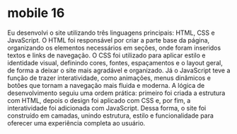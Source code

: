 # mobile 16
Eu desenvolvi o site utilizando três linguagens principais: HTML, CSS e JavaScript. O HTML foi responsável por criar a parte base da página, organizando os elementos necessários em seções, onde foram inseridos textos e links de navegação. O CSS foi utilizado para aplicar estilo e identidade visual, definindo cores, fontes, espaçamentos e o layout geral, de forma a deixar o site mais agradável e organizado. Já o JavaScript teve a função de trazer interatividade, como animações, menus dinâmicos e botões que tornam a navegação mais fluida e moderna. A lógica de desenvolvimento seguiu uma ordem prática: primeiro foi criada a estrutura com HTML, depois o design foi aplicado com CSS e, por fim, a interatividade foi adicionada com JavaScript. Dessa forma, o site foi construído em camadas, unindo estrutura, estilo e funcionalidade para oferecer uma experiência completa ao usuário.
 
